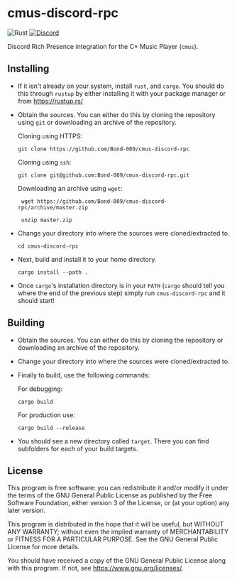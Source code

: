 # cmus-discord-rpc

![Rust][github-actions-badge] [![Discord][discord-badge]][discord-invite]

Discord Rich Presence integration for the C* Music Player (`cmus`).

## Installing

- If it isn't already on your system, install `rust`, and `cargo`. You should do this through `rustup` by either installing it with your package manager or from https://rustup.rs/

- Obtain the sources. You can either do this by cloning the repository using `git` or downloading an archive of the repository.

  Cloning using HTTPS:

      git clone https://github.com/Bond-009/cmus-discord-rpc

  Cloning using `ssh`:

      git clone git@github.com:Bond-009/cmus-discord-rpc.git

  Downloading an archive using `wget`:

       wget https://github.com/Bond-009/cmus-discord-rpc/archive/master.zip

       unzip master.zip

- Change your directory into where the sources were cloned/extracted to.

      cd cmus-discord-rpc

- Next, build and install it to your home directory.

      cargo install --path .

- Once `cargo`'s installation directory is in your `PATH` (`cargo` should tell you where the end of the previous step) simply run `cmus-discord-rpc` and it should start!

## Building

- Obtain the sources. You can either do this by cloning the repository or downloading an archive of the repository.

- Change your directory into where the sources were cloned/extracted to.

- Finally to build, use the following commands:

  For debugging:

      cargo build

  For production use:

      cargo build --release

- You should see a new directory called `target`. There you can find subfolders for each of your build targets.

## License

This program is free software: you can redistribute it and/or modify
it under the terms of the GNU General Public License as published by
the Free Software Foundation, either version 3 of the License, or
(at your option) any later version.

This program is distributed in the hope that it will be useful,
but WITHOUT ANY WARRANTY; without even the implied warranty of
MERCHANTABILITY or FITNESS FOR A PARTICULAR PURPOSE.  See the
GNU General Public License for more details.

You should have received a copy of the GNU General Public License
along with this program.  If not, see https://www.gnu.org/licenses/.

[github-actions-badge]: https://github.com/Bond-009/cmus-discord-rpc/workflows/Rust/badge.svg
[discord-badge]: https://discordapp.com/api/guilds/261241776105455618/widget.png
[discord-invite]: https://discordapp.com/invite/thKXwJb
